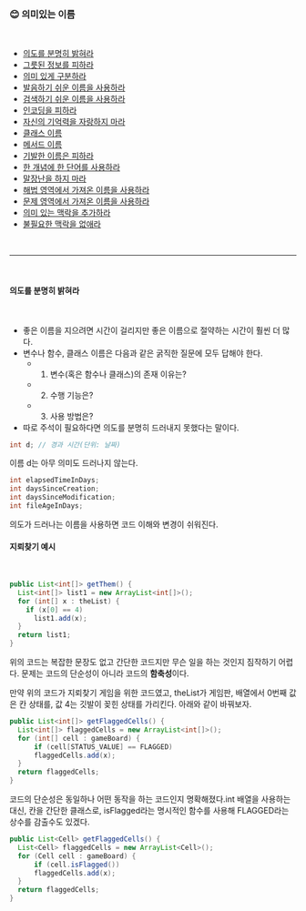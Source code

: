 ### :blush: 의미있는 이름
<br>

- [의도를 분명히 밝혀라](#의도를-분명히-밝혀라)
- [그릇된 정보를 피하라](#그릇된-정보를-피하라)
- [의미 있게 구분하라](#의미-있게-구분하라)
- [발음하기 쉬운 이름을 사용하라](#발음하기-쉬운-이름을-사용하라)
- [검색하기 쉬운 이름을 사용하라](#검색하기-쉬운-이름을-사용하라)
- [인코딩을 피하라](#인코딩을-피하라)
- [자신의 기억력을 자랑하지 마라](#자신의-기억력을-자랑하지-마라)
- [클래스 이름](#클래스-이름)
- [메서드 이름](#메서드-이름)
- [기발한 이름은 피하라](#기발한-이름은-피하라)
- [한 개념에 한 단어를 사용하라](#한-개념에-한-단어를-사용하라)
- [말장난을 하지 마라](#말장난을-하지-마라)
- [해법 영역에서 가져온 이름을 사용하라](#해법-영역에서-가져온-이름을-사용하라)
- [문제 영역에서 가져온 이름을 사용하라](#문제-영역에서-가져온-이름을-사용하라)
- [의미 있는 맥락을 추가하라](#의미-있는-맥락을-추가하라)
- [불필요한 맥락을 없애라](#불필요한-맥락을-없애라)
<br>
<hr>
<br>

#### 의도를 분명히 밝혀라 
<br>

- 좋은 이름을 지으려면 시간이 걸리지만 좋은 이름으로 절약하는 시간이 훨씬 더 많다.
- 변수나 함수, 클래스 이름은 다음과 같은 굵직한 질문에 모두 답해야 한다.
  - 1. 변수(혹은 함수나 클래스)의 존재 이유는?
  - 2. 수행 기능은?
  - 3. 사용 방법은?
- 따로 주석이 필요하다면 의도를 분명히 드러내지 못했다는 말이다.


```java
int d; // 경과 시간(단위: 날짜)
```

이름 d는 아무 의미도 드러나지 않는다.

```java
int elapsedTimeInDays;
int daysSinceCreation;
int daysSinceModification;
int fileAgeInDays;
```

의도가 드러나는 이름을 사용하면 코드 이해와 변경이 쉬워진다.
<br>


#### **지뢰찾기 예시**
<br>

```java
public List<int[]> getThem() {
  List<int[]> list1 = new ArrayList<int[]>();
  for (int[] x : theList) {
    if (x[0] == 4)
      list1.add(x);
  }
  return list1;
}
```

위의 코드는 복잡한 문장도 없고 간단한 코드지만 무슨 일을 하는 것인지 짐작하기 어렵다. 문제는 코드의 단순성이 아니라 코드의 **함축성**이다.

만약 위의 코드가 지뢰찾기 게임을 위한 코드였고, theList가 게임판, 배열에서 0번째 값은 칸 상태를, 값 4는 깃발이 꽂힌 상태를 가리킨다. 아래와 같이 바꿔보자.

```java
public List<int[]> getFlaggedCells() {
  List<int[]> flaggedCells = new ArrayList<int[]>();
  for (int[] cell : gameBoard) {
      if (cell[STATUS_VALUE] == FLAGGED)
      flaggedCells.add(x);
  }
  return flaggedCells;
}
```

코드의 단순성은 동일하나 어떤 동작을 하는 코드인지 명확해졌다.int 배열을 사용하는 대신, 칸을 간단한 클래스로, isFlagged라는 명시적인 함수를 사용해 FLAGGED라는 상수를 감출수도 있겠다.

```java
public List<Cell> getFlaggedCells() {
  List<Cell> flaggedCells = new ArrayList<Cell>();
  for (Cell cell : gameBoard) {
      if (cell.isFlagged())
      flaggedCells.add(x);
  }
  return flaggedCells;
}
```


